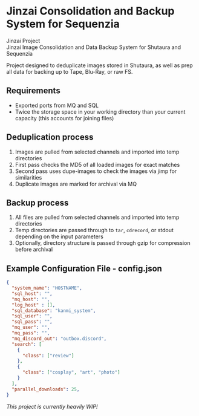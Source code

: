 # Jinzai Consolidation and Backup System for Sequenzia
<!--<img width="700" src="https://user-images.githubusercontent.com/15165770/211075998-eef8e302-768c-4a78-8de3-fc287bade11d.png"><br/>!-->
Jinzai Project<br/>
Jinzai Image Consolidation and Data Backup System for Shutaura and Sequenzia

Project designed to deduplicate images stored in Shutaura, as well as prep all data for backing up to Tape, Blu-Ray, or raw FS.

## Requirements
- Exported ports from MQ and SQL
- Twice the storage space in your working directory than your current capacity (this accounts for joining files)

## Deduplication process
1. Images are pulled from selected channels and imported into temp directories
2. First pass checks the MD5 of all loaded images for exact matches
3. Second pass uses dupe-images to check the images via jimp for similarities
4. Duplicate images are marked for archival via MQ

## Backup process
1. All files are pulled from selected channels and imported into temp directories
2. Temp directories are passed through to ```tar```, ``cdrecord``, or stdout depending on the input parameters
3. Optionally, directory structure is passed through gzip for compression before archival

## Example Configuration File - config.json
```json
{
  "system_name": "HOSTNAME",
  "sql_host": "",
  "mq_host": "",
  "log_host" : [],
  "sql_database": "kanmi_system",
  "sql_user": "",
  "sql_pass": "",
  "mq_user": "",
  "mq_pass": "",
  "mq_discord_out": "outbox.discord",
  "search": [
    {
	  "class": ["review"]
    },
    {
	  "class": ["cosplay", "art", "photo"]
    }
  ],
  "parallel_downloads": 25,
}
```

*This project is currently heavily WIP!*
